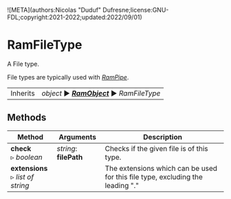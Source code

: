 ![META](authors:Nicolas "Duduf" Dufresne;license:GNU-FDL;copyright:2021-2022;updated:2022/09/01)

# RamFileType

A File type.

File types are typically used with *[RamPipe](ram_pipe.md)*.

|     |     |
| --- | --- |
| Inherits | *object* ► ***[RamObject](ram_object.md)*** ► *RamFileType* |

## Methods

| Method | Arguments | Description |
| --- | --- | --- |
| **check**<br />▹ *boolean* | *string*: **filePath** | Checks if the given file is of this type. |
| **extensions**<br />▹ *list of string* | | The extensions which can be used for this file type, excluding the leading "." |
